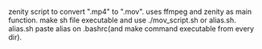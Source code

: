 zenity script to convert ".mp4" to ".mov".
uses ffmpeg and zenity as main function.
make sh file executable and use ./mov_script.sh or alias.sh.
alias.sh paste alias on .bashrc(and make command executable from every dir).
